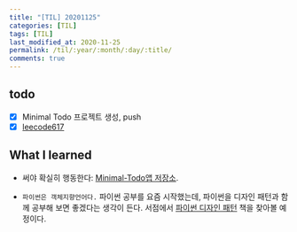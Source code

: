 ```yaml
---
title: "[TIL] 20201125"
categories: [TIL]
tags: [TIL]
last_modified_at: 2020-11-25
permalink: /til/:year/:month/:day/:title/
comments: true
---
```

## todo
- [X] Minimal Todo 프로젝트 생성, push
- [X] [leecode617](https://leetcode.com/problems/merge-two-binary-trees/)

## What I learned
- 써야 확실히 행동한다: [Minimal-Todo앱 저장소](https://github.com/dev-eunji/Minimal-Todo).

- `파이썬은 객체지향언어다.`
파이썬 공부를 요즘 시작했는데, 파이썬을 디자인 패턴과 함께 공부해 보면 좋겠다는 생각이 든다.
서점에서 [파이썬 디자인 패턴](http://www.kyobobook.co.kr/product/detailViewKor.laf?barcode=9791161752440) 책을 찾아볼 예정이다.

